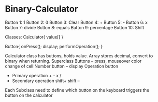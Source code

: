 # Binary-Calculator

Button 1: 1
Button 2: 0
Button 3: Clear
Button 4: +
Button 5: -
Button 6: x
Button 7: divide
Button 8: equals
Button 9: percentage
Button 10: Shift

Classes: 
Calculator{
value[]
}

Button{
onPress();
display;
performOperation();
}


Calculator class has buttons, holds value. Array stores decimal, convert to binary when returning. 
Superclass Buttons – press, mouseover color change of cell
Number button – display 
Operation button
-	Primary operation + - x / 
-	Secondary operation shift+ shift – 

Each Subclass need to define which button on the keyboard triggers the button on the calculator
